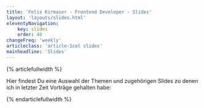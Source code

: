 ```yaml
---
title: 'Felix Kirmaier - Frontend Developer - Slides'
layout: 'layouts/slides.html'
eleventyNavigation:
    key: slides
    order: 40
changeFreq: 'weekly'
articleclass: 'article-1col slides'
mainheadline: 'Slides'
---
```

{% articlefullwidth %}

Hier findest Du eine Auswahl der Themen und zugehörigen Slides zu denen ich in letzter Zeit Vorträge gehalten habe:

{% endarticlefullwidth %}




